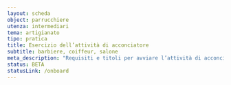 ```yaml
---
layout: scheda
object: parrucchiere
utenza: intermediari
tema: artigianato
tipo: pratica
title: Esercizio dell’attività di acconciatore
subtitle: barbiere, coiffeur, salone
meta_description: "Requisiti e titoli per avviare l’attività di acconciatore"
status: BETA
statusLink: /onboard
---
```

